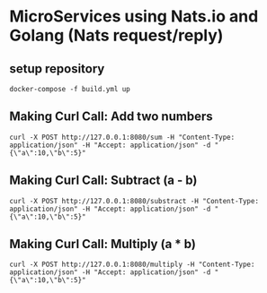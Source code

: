 # MicroServices using Nats.io and Golang (Nats request/reply)

## setup repository
```
docker-compose -f build.yml up
```
## Making Curl Call: Add two numbers
```curl
curl -X POST http://127.0.0.1:8080/sum -H "Content-Type: application/json" -H "Accept: application/json" -d "{\"a\":10,\"b\":5}"
```


## Making Curl Call: Subtract (a - b)
```curl
curl -X POST http://127.0.0.1:8080/substract -H "Content-Type: application/json" -H "Accept: application/json" -d "{\"a\":10,\"b\":5}"
```

## Making Curl Call: Multiply (a * b)
```curl
curl -X POST http://127.0.0.1:8080/multiply -H "Content-Type: application/json" -H "Accept: application/json" -d "{\"a\":10,\"b\":5}"
```